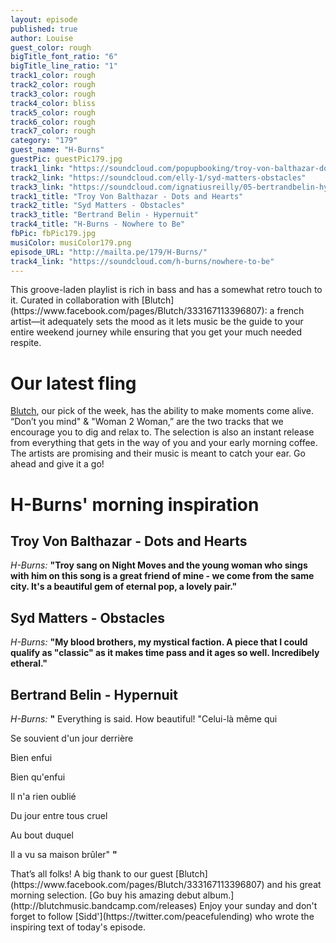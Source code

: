 ```yaml
---
layout: episode
published: true
author: Louise
guest_color: rough
bigTitle_font_ratio: "6"
bigTitle_line_ratio: "1"
track1_color: rough
track2_color: rough
track3_color: rough
track4_color: bliss
track5_color: rough
track6_color: rough
track7_color: rough
category: "179"
guest_name: "H-Burns"
guestPic: guestPic179.jpg
track1_link: "https://soundcloud.com/popupbooking/troy-von-balthazar-dots-and-hearts"
track2_link: "https://soundcloud.com/elly-1/syd-matters-obstacles"
track3_link: "https://soundcloud.com/ignatiusreilly/05-bertrandbelin-hypernuit"
track1_title: "Troy Von Balthazar - Dots and Hearts"
track2_title: "Syd Matters - Obstacles"
track3_title: "Bertrand Belin - Hypernuit"
track4_title: "H-Burns - Nowhere to Be"
fbPic: fbPic179.jpg
musiColor: musiColor179.png
episode_URL: "http://mailta.pe/179/H-Burns/"
track4_link: "https://soundcloud.com/h-burns/nowhere-to-be"
---
```


<p id="introduction">This groove-laden playlist is rich in bass and has a somewhat retro touch to it. Curated in collaboration with [Blutch](https://www.facebook.com/pages/Blutch/333167113396807): a french artist—it adequately sets the mood as it lets music be the guide to your entire weekend journey while ensuring that you get your much needed respite.</p>

# Our latest fling

[Blutch](https://www.facebook.com/pages/Blutch/333167113396807), our pick of the week, has the ability to make moments come alive. “Don’t you mind" & "Woman 2 Woman,” are the two tracks that we encourage you to dig and relax to.  The selection is also an instant release from everything that gets in the way of you and your early morning coffee.  The artists are promising and their music is meant to catch your ear. Go ahead and give it a go!


# H-Burns' morning inspiration
 
## Troy Von Balthazar - Dots and Hearts
_H-Burns:_ **"**Troy sang on Night Moves and the young woman who sings with him on this song is a great friend of mine - we come from the same city. It's a beautiful gem of eternal pop, a lovely pair.**"**
 
## Syd Matters - Obstacles
_H-Burns:_ **"**My blood brothers, my mystical faction. A piece that I could qualify as "classic" as it makes time pass and it ages so well. Incredibely etheral.**"**
 
## Bertrand Belin - Hypernuit
_H-Burns:_ **"** Everything is said. How beautiful!
"Celui-là même qui

Se souvient d'un jour derrière

Bien enfui

Bien qu'enfui

Il n'a rien oublié

Du jour entre tous cruel

Au bout duquel

Il a vu sa maison brûler"
**"** 
 
<p id="outroduction">
That’s all folks! A big thank to our guest [Blutch](https://www.facebook.com/pages/Blutch/333167113396807) and his great morning selection. [Go buy his amazing debut album.](http://blutchmusic.bandcamp.com/releases) Enjoy your sunday and don't forget to follow [Sidd'](https://twitter.com/peacefulending) who wrote the inspiring text of today's episode.
</p>